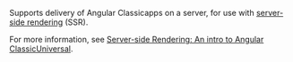 Supports delivery of Angular Classicapps on a server, for use with [server-side rendering](guide/glossary#server-side-rendering) (SSR).

For more information, see [Server-side Rendering: An intro to Angular ClassicUniversal](guide/universal).